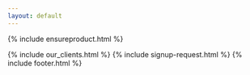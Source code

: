 ```yaml
---
layout: default
---
```


<div class="clearfix"></div>

<section id="Content-Optimization" class="active">

{% include ensureproduct.html %}
   
</section>

<div class="clearfix"></div>

{% include our_clients.html %} 
{% include signup-request.html %}
{% include footer.html %}